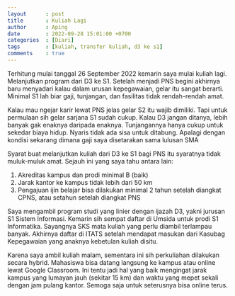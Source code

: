 ```yaml
---
layout      : post
title       : Kuliah Lagi
author      : Aping
date        : 2022-09-28 15:01:00 +0700
categories  : [Diari]
tags        : [kuliah, transfer kuliah, d3 ke s1]
comments    : true
---
```

Terhitung mulai tanggal 26 September 2022 kemarin saya mulai kuliah lagi. Melanjutkan program dari D3 ke S1. Setelah menjadi PNS begini akhirnya baru menyadari kalau dalam urusan kepegawaian, gelar itu sangat berarti. Minimal S1 lah biar gaji, tunjangan, dan fasilitas tidak rendah-rendah amat.

Kalau mau ngejar karir lewat PNS jelas gelar S2 itu wajib dimiliki. Tapi untuk permulaan sih gelar sarjana S1 sudah cukup. Kalau D3 jangan ditanya, lebih banyak gak enaknya daripada enaknya. Tunjangannya hanya cukup untuk sekedar biaya hidup. Nyaris tidak ada sisa untuk ditabung. Apalagi dengan kondisi sekarang dimana gaji saya disetarakan sama lulusan SMA

Syarat buat melanjutkan kuliah dari D3 ke S1 bagi PNS itu syaratnya tidak muluk-muluk amat. Sejauh ini yang saya tahu antara lain:
1. Akreditas kampus dan prodi minimal B (baik)
2. Jarak kantor ke kampus tidak lebih dari 50 km
3. Pengajuan ijin belajar bisa dilakukan minimal 2 tahun setelah diangkat CPNS, atau setahun setelah diangkat PNS

Saya mengambil program studi yang linier dengan ijazah D3, yakni jurusan S1 Sistem Informasi. Kemarin sih sempat daftar di Umsida untuk prodi S1 Informatika. Sayangnya SKS mata kuliah yang perlu diambil terlampau banyak. Akhirnya daftar di ITATS setelah mendapat masukan dari Kasubag Kepegawaian yang anaknya kebetulan kuliah disitu.

Karena saya ambil kuliah malam, sementara ini sih perkuliahan dilakukan secara hybrid. Mahasiswa bisa datang langsung ke kampus atau online lewat Google Classroom. Ini tentu jadi hal yang baik mengingat jarak kampus yang lumayan jauh (sekitar 15 km) dan waktu yang mepet sekali dengan jam pulang kantor. Semoga saja untuk seterusnya bisa online terus. 